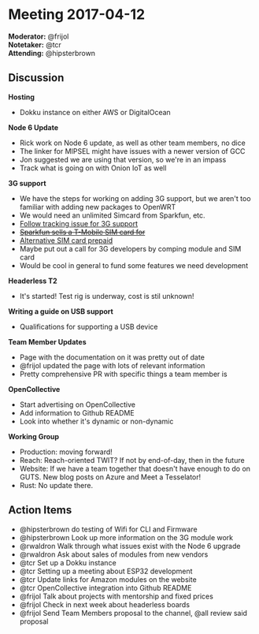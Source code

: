 # Meeting 2017-04-12

**Moderator:** @frijol  
**Notetaker:** @tcr  
**Attending:** @hipsterbrown  

## Discussion

**Hosting**
- Dokku instance on either AWS or DigitalOcean

**Node 6 Update**
- Rick work on Node 6 update, as well as other team members, no dice
- The linker for MIPSEL might have issues with a newer version of GCC
- Jon suggested we are using that version, so we're in an impass
- Track what is going on with Onion IoT as well

**3G support**
- We have the steps for working on adding 3G support, but we aren't
too familiar with adding new packages to OpenWRT
- We would need an unlimited Simcard from Sparkfun, etc.
- [Follow tracking issue for 3G support](https://github.com/tessel/t2-cli/issues/541)
- ~~[Sparkfun sells a T-Mobile SIM card for](https://www.sparkfun.com/products/retired/13186)~~
- [Alternative SIM card prepaid](https://prepaid-phones.t-mobile.com/prepaid-phone/T-Mobile-Prepaid-3-in-1-SIM-Starter-Kit)
- Maybe put out a call for 3G developers by comping module and SIM card
- Would be cool in general to fund some features we need development


**Headerless T2**
- It's started! Test rig is underway, cost is stil unknown!

**Writing a guide on USB support**
- Qualifications for supporting a USB device

**Team Member Updates**
- Page with the documentation on it was pretty out of date
- @frijol updated the page with lots of relevant information
- Pretty comprehensive PR with specific things a team member is

**OpenCollective**
- Start advertising on OpenCollective
- Add information to Github README
- Look into whether it's dynamic or non-dynamic

**Working Group**
- Production: moving forward!
- Reach: Reach-oriented TWIT? If not by end-of-day, then in the future
- Website: If we have a team together that doesn't have enough to do on GUTS. New blog posts on Azure and Meet a Tesselator!
- Rust: No update there.

## Action Items

- @hipsterbrown do testing of Wifi for CLI and Firmware
- @hipsterbrown Look up more information on the 3G module work
- @rwaldron Walk through what issues exist with the Node 6 upgrade
- @rwaldron Ask about sales of modules from new vendors
- @tcr Set up a Dokku instance 
- @tcr Setting up a meeting about ESP32 development
- @tcr Update links for Amazon modules on the website
- @tcr OpenCollective integration into Github README
- @frijol Talk about projects with mentorship and fixed prices
- @frijol Check in next week about headerless boards
- @frijol Send Team Members proposal to the channel, @all review said proposal
